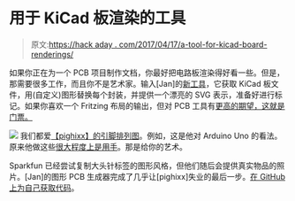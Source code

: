 # 用于 KiCad 板渲染的工具

> 原文:[https://hack aday . com/2017/04/17/a-tool-for-kicad-board-renderings/](https://hackaday.com/2017/04/17/a-tool-for-kicad-board-renderings/)

如果你正在为一个 PCB 项目制作文档，你最好把电路板渲染得好看一些。但是，那需要很多工作，而且你不是艺术家。输入[Jan]的[新工具](http://blog.honzamrazek.cz/2017/04/do-you-like-nice-pinout-diagrams/)，它获取 KiCad 板文件，用(自定义)图形替换每个封装，并提供一个漂亮的 SVG 表示，准备好进行标记。如果你喜欢一个 Fritzing 布局的输出，但对 PCB 工具有[更高的期望，这就是门票。](http://hackaday.com/2016/10/11/creating-a-pcb-in-everything-friends-dont-let-friends-use-fritzing/)

[![](../Images/face71e12329151d60b8645750b6b9fc.png)](https://hackaday.com/wp-content/uploads/2017/04/uno_thumbnail.png) 我们都爱[【pighixx】的引脚排列图](http://www.pighixxx.com/test/pinoutspg/processors/)。例如，这是他对 Arduino Uno 的看法。原来他做这些[很大程度上是用手](http://www.pighixxx.com/test/questions/question/how-its-made-a-pinout)。那是给你的艺术。

Sparkfun 已经尝试复制大头针标签的图形风格，但他们随后会提供真实物品的照片。[Jan]的图形 PCB 生成器完成了几乎让[pighixx]失业的最后一步。[在 GitHub 上为自己获取代码](https://github.com/yaqwsx/PcbDraw)。